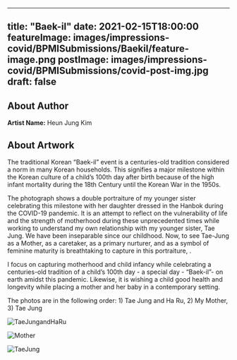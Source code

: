
---
title: "Baek-il"
date: 2021-02-15T18:00:00
featureImage: images/impressions-covid/BPMISubmissions/Baekil/feature-image.png
postImage: images/impressions-covid/BPMISubmissions/covid-post-img.jpg
draft: false
---

## About Author

**Artist Name:** Heun Jung Kim



## About Artwork
The traditional Korean “Baek-il” event is a centuries-old tradition considered a norm in many Korean households. This signifies a major milestone within the Korean culture of a child’s 100th day after birth because of the high infant mortality during the 18th Century until the Korean War in the 1950s. 

The photograph shows a double portraiture of my younger sister celebrating this milestone with her daughter dressed in the Hanbok during the COVID-19 pandemic. It is an attempt to reflect on the vulnerability of life and the strength of motherhood during these unprecedented times while working to understand my own relationship with my younger sister, Tae Jung. We have been inseparable since our childhood.  Now, to see Tae-Jung as a Mother, as a caretaker, as a primary nurturer, and as a symbol of feminine maturity is breathtaking to capture in this portraiture, <Tae Jung and Ha Ru >. 

I focus on capturing motherhood and child infancy while celebrating a centuries-old tradition of a child’s 100th day - a special day - “Baek-il”- on earth amidst this pandemic. Likewise, it is wishing a child good health and longevity while placing a mother and her baby in a contemporary setting.

The photos are in the following order: 1) Tae Jung and Ha Ru, 2) My Mother, 3) Tae Jung 


![TaeJungandHaRu](../../images/impressions-covid/BPMISubmissions/Baekil/TaeJungandHaRu.jpg)

![Mother](../../images/impressions-covid/BPMISubmissions/Baekil/Mother.jpg)

![TaeJung](../../images/impressions-covid/BPMISubmissions/Baekil/TaeJung.jpg)
